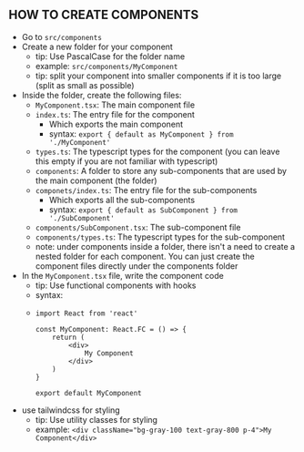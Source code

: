 ## HOW TO CREATE COMPONENTS
- Go to `src/components`
- Create a new folder for your component
    - tip: Use PascalCase for the folder name
    - example: `src/components/MyComponent`
    - tip: split your component into smaller components if it is too large (split as small as possible)
- Inside the folder, create the following files:
    - `MyComponent.tsx`: The main component file
    - `index.ts`: The entry file for the component
        - Which exports the main component
        - syntax: `export { default as MyComponent } from './MyComponent'`
    - `types.ts`: The typescript types for the component (you can leave this empty if you are not familiar with typescript)
    - `components`: A folder to store any sub-components that are used by the main component (the folder)
    - `componets/index.ts`: The entry file for the sub-components
        - Which exports all the sub-components
        - syntax: `export { default as SubComponent } from './SubComponent'`
    - `components/SubComponent.tsx`: The sub-component file
    - `components/types.ts`: The typescript types for the sub-component
    - note: under components inside a folder, there isn't a need to create a nested folder for each component. You can just create the component files directly under the components folder
- In the `MyComponent.tsx` file, write the component code
    - tip: Use functional components with hooks
    - syntax:
    - ```tsx
      import React from 'react'
      
      const MyComponent: React.FC = () => {
          return (
              <div>
                  My Component
              </div>
          )
      }
      
      export default MyComponent
      ```
- use tailwindcss for styling
    - tip: Use utility classes for styling
    - example: `<div className="bg-gray-100 text-gray-800 p-4">My Component</div>`
